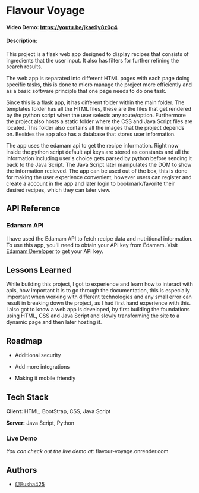 # Flavour Voyage
#### Video Demo:  https://youtu.be/jkae9y8z0g4
#### Description:

This project is a flask web app designed to display recipes that consists of ingredients that the user input. It also has filters for further refining the search results. 

The web app is separated into different HTML pages with each page doing specific tasks, this is done to micro manage the project more efficiently and as a basic software principle that one page needs to do one task. 

Since this is a flask app, it has different folder within the main folder. The templates folder has all the HTML files, these are the files that get rendered by the python script when the user selects any route/option. Furthermore the project also hosts a static folder where the CSS and Java Script files are located. This folder also contains all the images that the project depends on. Besides the app also has a database that stores user information.

The app uses the edamam api to get the recipe information. Right now inside the python script default api keys are stored as constants and all the information including user's choice gets parsed by python before sending it back to the Java Script. The Java Script later manipulates the DOM to show the information recieved. The app can be used out of the box, this is done for making the user experience convenient, however users can register and create a account in the app and later login to bookmark/favorite their desired recipes, which they can later view. 

## API Reference

### Edamam API

I have used the Edamam API to fetch recipe data and nutritional information. To use this app, you'll need to obtain your API key from Edamam. Visit [Edamam Developer](https://developer.edamam.com/) to get your API key.

## Lessons Learned

While building this project, I got to experience and learn how to interact with apis, how important it is to go through the documentation, this is especially important when working with different technologies and any small error can result in breaking down the project, as I had first hand experience with this. I also got to know a web app is developed, by first building the foundations using HTML, CSS and Java Script and slowly transforming the site to a dynamic page and then later hosting it. 

## Roadmap

- Additional security

- Add more integrations

- Making it mobile friendly


## Tech Stack

**Client:** HTML, BootStrap, CSS, Java Script

**Server:** Java Script, Python 

### Live Demo

*You can check out the live demo at:* flavour-voyage.onrender.com

## Authors

- [@Eusha425](https://www.github.com/Eusha425)

